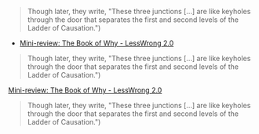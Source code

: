 


> Though later, they write, "These three junctions [...] are like keyholes through the door that separates the first and second levels of the Ladder of Causation.")

- [Mini-review: The Book of Why - LessWrong 2.0](https://www.lesswrong.com/posts/xiC9HnYj7YQDYRYyk/mini-review-the-book-of-why)

> Though later, they write, "These three junctions \[...\] are like keyholes through the door that separates the first and second levels of the Ladder of Causation.")



[Mini-review: The Book of Why - LessWrong 2.0](https://www.lesswrong.com/posts/xiC9HnYj7YQDYRYyk/mini-review-the-book-of-why)

> Though later, they write, "These three junctions \[...\] are like keyholes through the door that separates the first and second levels of the Ladder of Causation.")




